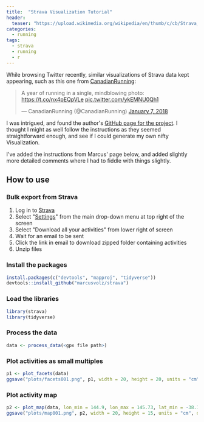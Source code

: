 ```yaml
---
title:  "Strava Visualization Tutorial"
header:
  teaser: "https://upload.wikimedia.org/wikipedia/en/thumb/c/cb/Strava_Logo.svg/1024px-Strava_Logo.svg.png"
categories:
  - running
tags:
  - strava
  - running
  - r
---
```


While browsing Twitter recently, similar visualizations of Strava data kept appearing, such as this one from [CanadianRunning](https://twitter.com/CanadianRunning):

<blockquote class="twitter-tweet" data-lang="en"><p lang="en" dir="ltr">A year of running in a single, mindblowing photo: <a href="https://t.co/nx4pEQpVLe">https://t.co/nx4pEQpVLe</a> <a href="https://t.co/ykEMNU0Qh1">pic.twitter.com/ykEMNU0Qh1</a></p>&mdash; CanadianRunning (@CanadianRunning) <a href="https://twitter.com/CanadianRunning/status/949835984216059904?ref_src=twsrc%5Etfw">January 7, 2018</a></blockquote>
<script async src="https://platform.twitter.com/widgets.js" charset="utf-8"></script>

I was intrigued, and found the author's [GitHub page for the project](https://github.com/marcusvolz/strava). I thought I might as well follow the instructions as they seemed straightforward enough, and see if I could generate my own nifty Visualization.

I've added the instructions from Marcus' page below, and added slightly more detailed comments where I had to fiddle with things slightly.

## How to use

### Bulk export from Strava

1. Log in to [Strava](https://www.strava.com/)
2. Select "[Settings](https://www.strava.com/settings/profile)" from the main drop-down menu at top right of the screen
3. Select "Download all your activities" from lower right of screen
4. Wait for an email to be sent
5. Click the link in email to download zipped folder containing activities
6. Unzip files

### Install the packages

```R
install.packages(c("devtools", "mapproj", "tidyverse"))
devtools::install_github("marcusvolz/strava")
```

### Load the libraries

```R
library(strava)
library(tidyverse)
```

### Process the data

```R
data <- process_data(<gpx file path>)
```

### Plot activities as small multiples

```R
p1 <- plot_facets(data)
ggsave("plots/facets001.png", p1, width = 20, height = 20, units = "cm")
```

### Plot activity map

```R
p2 <- plot_map(data, lon_min = 144.9, lon_max = 145.73, lat_min = -38.1, lat_max = -37.475)
ggsave("plots/map001.png", p2, width = 20, height = 15, units = "cm", dpi = 600)
```
